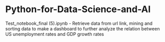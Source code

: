 # Python-for-Data-Science-and-AI
Test_notebook_final (5).ipynb - Retrieve data from url link, mining and sorting data to make a dashboard to further analyze the relation between US unemployment rates and GDP growth rates
